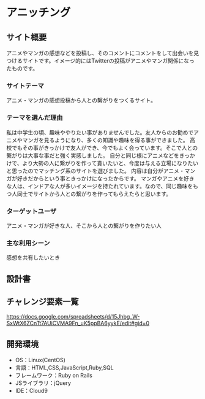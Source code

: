 # アニッチング


## サイト概要
アニメやマンガの感想などを投稿し、そのコメントにコメントをして出会いを見つけるサイトです。イメージ的にはTwitterの投稿がアニメやマンガ関係になったものです。

### サイトテーマ
アニメ・マンガの感想投稿から人との繋がりをつくるサイト。

### テーマを選んだ理由
私は中学生の頃、趣味ややりたい事がありませんでした。友人からのお勧めでアニメやマンガを見るようになり、多くの知識や趣味を得る事ができました。
高校でもその事がきっかけで友人ができ、今でもよく会っています。そこで人との繋がりは大事な事だと強く実感しました。
自分と同じ様にアニメなどをきっかけで、より大勢の人に繋がりを作って貰いたいと、今度は与える立場になりたいと思ったのでマッチング系のサイトを選びました。
内容は自分がアニメ・マンガが好きだからという事ときっかけになったからです。
マンガやアニメを好きな人は、インドアな人が多いイメージを持たれています。なので、同じ趣味をもつ人同士でサイトから人との繋がりを作ってもらえたらと思います。

### ターゲットユーザ
アニメ・マンガが好きな人、そこから人との繋がりを作りたい人

### 主な利用シーン
感想を共有したいとき


## 設計書


## チャレンジ要素一覧
https://docs.google.com/spreadsheets/d/15Jhbg_W-SxWtX6ZCnTt7AUiCVMA9Fn_uK5ppBA6yykE/edit#gid=0
## 開発環境
- OS：Linux(CentOS)
- 言語：HTML,CSS,JavaScript,Ruby,SQL
- フレームワーク：Ruby on Rails
- JSライブラリ：jQuery
- IDE：Cloud9


